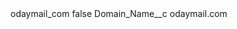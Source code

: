 <?xml version="1.0" encoding="UTF-8"?>
<CustomMetadata xmlns="http://soap.sforce.com/2006/04/metadata" xmlns:xsi="http://www.w3.org/2001/XMLSchema-instance" xmlns:xsd="http://www.w3.org/2001/XMLSchema">
    <label>odaymail_com</label>
    <protected>false</protected>
    <values>
        <field>Domain_Name__c</field>
        <value xsi:type="xsd:string">odaymail.com</value>
    </values>
</CustomMetadata>
